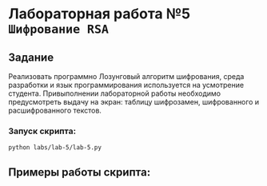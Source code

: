 # Лабораторная работа №5 `Шифрование RSA`

## Задание
Реализовать программно Лозунговый алгоритм шифрования, среда разработки и язык программирования используется на усмотрение студента. Привыполнении лабораторной работы необходимо предусмотреть выдачу на экран: таблицу шифрозамен, шифрованного и расшифрованного текстов.

### Запуск скрипта:
```shell
python labs/lab-5/lab-5.py
```

## Примеры работы скрипта:
